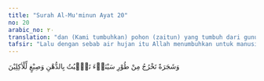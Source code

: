 ```yaml
---
title: "Surah Al-Mu'minun Ayat 20"
no: 20
arabic_no: ٢٠
translation: "dan (Kami tumbuhkan) pohon (zaitun) yang tumbuh dari gunung Sinai, yang menghasilkan minyak, dan bahan pembangkit selera bagi orang-orang yang makan. "
tafsir: "Lalu dengan sebab air hujan itu Allah menumbuhkan untuk manusia kebun-kebun kurma dan anggur dan buah-buahan lain yang beraneka warna yang dapat di makan. Ada pula dari tanam-tanaman itu yang menjadi sumber penghidupan, seperti dari hasil pohon lada, pala, cengkeh dan sebagainya.\n\nDijadikan pula untuk manusia sejenis pohon kayu yang keluar dari gunung Sinai yaitu pohon zaitun yang banyak tumbuh di sekitar gunung itu, yang banyak menghasilkan minyak dan sering digunakan untuk melezatkan hidangan dan pada akhir-akhir ini dapat pula dijadikan bahan kosmetik dan obat-obatan karena minyak zaitun tidak mengandung kolesterol yang berbahaya bagi tubuh."
---
```

وَشَجَرَةً تَخْرُجُ مِنْ طُوْرِ سَيْنَاۤءَ تَنْۢبُتُ بِالدُّهْنِ وَصِبْغٍ لِّلْاٰكِلِيْنَ 